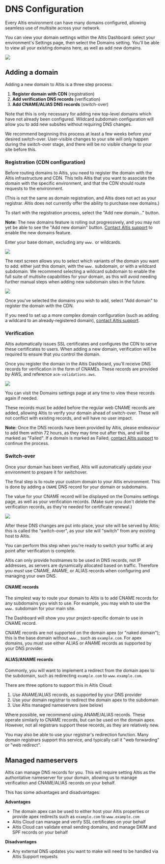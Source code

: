 # DNS Configuration

Every Altis environment can have many domains configured, allowing seamless use of multisite across your network.

You can view your domain settings within the Altis Dashboard: select your environment's Settings page, then select the Domains setting. You'll be able to view all your existing domains here, as well as add new domains.

![](assets/domain-list.png)


## Adding a domain

Adding a new domain to Altis is a three step process.

1. **Register domain with CDN** (registration)
2. **Add verification DNS records** (verification)
3. **Add CNAME/ALIAS DNS records** (switch-over)

Note that this is only necessary for adding new top-level domains which have not already been configured. Wildcard subdomain configuration will allow you to add new subsites without requiring DNS changes.

We recommend beginning this process at least a few weeks before your desired switch-over. User-visible changes to your site will only happen during the switch-over stage, and there will be no visible change to your site before this.

### Registration (CDN configuration)

Before routing domains to Altis, you need to register the domain with the Altis infrastructure and CDN. This tells Altis that you want to associate the domain with the specific environment, and that the CDN should route requests to the environment.

(This is not the same as domain registration, and Altis does not act as your registrar. Altis does not currently offer the ability to purchase new domains.)

To start with the registration process, select the "Add new domain…" button.

**Note:** The new domains feature is rolling out progressively, and you may not yet be able to see the "Add new domain" button. [Contact Altis support](support://new) to enable the new domains feature.

Enter your base domain, excluding any `www.` or wildcards.

![](assets/domain-entry.png)

The next screen allows you to select which variants of the domain you want to add: either just this domain, with the `www.` subdomain, or with a wildcard subdomain. We recommend selecting a wildcard subdomain to enable the full suite of multisite capabilities for your domain, as this will avoid needing further manual steps when adding new subdomain sites in the future.

![](assets/domain-select.png)

Once you've selected the domains you wish to add, select "Add domain" to register the domain with the CDN.

If you need to set up a more complex domain configuration (such as adding a wildcard to an already-registered domain), [contact Altis support](support://new).


### Verification

Altis automatically issues SSL certificates and configures the CDN to serve these certificates to users. When adding a new domain, verification will be required to ensure that you control the domain.

Once you register the domain in the Altis Dashboard, you'll receive DNS records for verification in the form of CNAMEs. These records are provided by AWS, and reference `acm-validations.aws`.

![](assets/domain-verification.png)

You can visit the Domains settings page at any time to view these records again if needed.

These records must be added before the regular web CNAME records are added, allowing Altis to verify your domain ahead of switch-over. These will not conflict with existing records, and will have no user impact.

**Note:** Once the DNS records have been provided by Altis, please endeavour to add them within 72 hours, as they may time out after this, and will be marked as "Failed". If a domain is marked as Failed, [contact Altis support](support://new) to continue the process.


### Switch-over

Once your domain has been verified, Altis will automatically update your environment to prepare it for switchover.

The final step is to route your custom domain to your Altis environment. This is done by adding a `CNAME` DNS record for your domain or subdomains.

The value for your CNAME record will be displayed on the Domains settings page, as well as your verification records. (Make sure you don't delete the verification records, as they're needed for certificate renewal.)

![](assets/domain-switch.png)

After these DNS changes are put into place, your site will be served by Altis; this is called the "switch-over", as your site will "switch" from any existing host to Altis.

You can perform this step when you're ready to switch your traffic at any point after verification is complete.

Altis can only provide hostnames to be used in DNS records, not IP addresses, as servers are dynamically allocated based on traffic. Therefore you _must_ use CNAME, ANAME, or ALIAS records when configuring and managing your own DNS.


#### CNAME records

The simplest way to route your domain to Altis is to add CNAME records for any subdomains you wish to use. For example, you may wish to use the `www.` subdomain for your main site.

The Dashboard will show you your project-specific domain to use in CNAME record.

CNAME records are not supported on the domain apex (or "naked domain"); this is the base domain without `www.`, such as `example.com`. For apex domains, you must use either ALIAS or ANAME records as supported by your DNS provider.


#### ALIAS/ANAME records

Commonly, you will want to implement a redirect from the domain apex to the subdomain, such as redirecting `example.com` to `www.example.com`.

There are three options to support this in Altis Cloud:

1. Use ANAME/ALIAS records, as supported by your DNS provider
1. Use your domain registrar to redirect the domain apex to the subdomain
1. Use Altis managed nameservers (see below)

Where possible, we recommend using ANAME/ALIAS records. These operate similarly to CNAME records, but can be used on the domain apex. However, not all registrars support these records, as they are relatively new.

You may also be able to use your registrar's redirection function. Many domain registrars support this service, and typically call it "web forwarding" or "web redirect".


## Managed nameservers

Altis can manage DNS records for you. This will require setting Altis as the authoritative nameserver for your domain, allowing us to manage verification and CNAME/ALIAS records on your behalf.

This has some advantages and disadvantages:

**Advantages**

- The domain apex can be used to either host your Altis properties or provide apex redirects such as `example.com` to `www.example.com`
- Altis Cloud can manage and verify SSL certificates on your behalf
- Altis Cloud can validate email sending domains, and manage DKIM and SPF records on your behalf

**Disadvantages**

- Any external DNS updates you want to make will need to be handled via Altis Support requests
